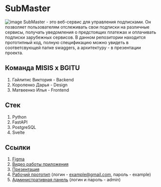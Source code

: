 # SubMaster
![image](https://github.com/user-attachments/assets/f8e29526-2e82-495e-adbb-71c639f334ba)
SubMaster - это веб-сервис для управления подписками. Он позволяет пользователям отслеживать свои подписки на различные сервисы, получать уведомления о предстоящих платежах и оплачивать подписки зарубежных сервисов. В данном репозитории находится прототипный код, полную спецификацию можно увидеть в соответсвующей папке swaggers, а архитектуру - в презентации проекта.
## Команда MISIS x BGITU
1. Гайлитис Виктория - Backend
2. Короленко Дарья - Design
3. Матвеенко Илья - Frontend
## Стек
1. Python
2. FastAPI
3. PostgreSQL
4. Svelte
## Ссылки
1. [Figma](https://www.figma.com/design/rSJHkjz0WyuEBGW7TmKibP/Flowbite-Design-System-(Community)?node-id=1104-1397&node-type=canvas&t=OOJFcDvivCFonDOh-0)
2. [Видео работы приложения](https://disk.yandex.ru/i/_Vq-AgxUfbUrxQ)
3. [Презентация](https://disk.yandex.ru/d/K853eA3GLn7jUQ)
4. [Рабочий прототип](https://submasterfront-production.up.railway.app/) (логин - example@gmail.com, пароль - example)
5. [Административная панель](https://submasteradmin-production.up.railway.app/admin) (логин и пароль - admin)
